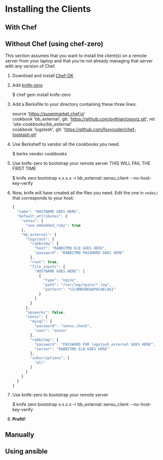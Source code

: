 # Installing the Clients

## With Chef

## Without Chef (using chef-zero)
This section assumes that you want to install the client(s) on a remote server from your laptop and that you’re not already managing that server with any version of Chef.

1. Download and install [Chef-DK](https://downloads.chef.io/chef-dk/)
1. Add [knife-zero](https://github.com/higanworks/knife-zero)

    $ chef gem install knife-zero

1. Add a Berksfile to your directory containing these three lines:

    source 'https://supermarket.chef.io'  
    cookbook 'bb_external', git: 'https://github.com/pythian/opsviz.git', rel: 'site-cookbooks/bb_external'  
    cookbook 'logstash', git: 'https://github.com/foxycoder/chef-logstash.git'

1. Use Berkshelf to vendor all the cookbooks you need.

    $ berks vendor cookbooks

1. Use knife-zero to bootstrap your remote server THIS WILL FAIL THE FIRST TIME

    $ knife zero bootstrap x.x.x.x -r bb_external::sensu_client --no-host-key-verify

1. Now, knife will have created all the files you need.  Edit the one in `nodes/` that corresponds to your host:

    ```javascript
    {
      "name": "HOSTNAME GOES HERE",
      "default_attributes": {
        "sensu": {
          "use_embedded_ruby": true
        },
        "bb_external": {
          "logstash": {
            "rabbitmq": {
              "host": "RABBITMQ ELB GOES HERE",
              "password": "RABBITMQ PASSWORD GOES HERE"
            },
            "root": true,
            "file_inputs": {
              "HOSTNAME GOES HERE": [
                {
                  "type": "nginx",
                  "path": "/var/log/nginx/*.log",
                  "pattern": "%{COMBINEDAPACHELOG}"
                }
              ]
            }
          },
          "opsworks": false,
          "sensu": {
            "mysql": {
              "password": "sensu_check",
              "user": "sensu"
            },
            "rabbitmq": {
              "password": "PASSWORD FOR logstash_external GOES HERE",
              "server": "RABBITMQ ELB GOES HERE"
            },
            "subscriptions": [
              "all"
            ]
          }
        }
      }
    }
    ```

1. Use knife-zero to bootstrap your remote server

    $ knife zero bootstrap x.x.x.x -r bb_external::sensu_client --no-host-key-verify

1. __Profit!__


## Manually

## Using ansible

